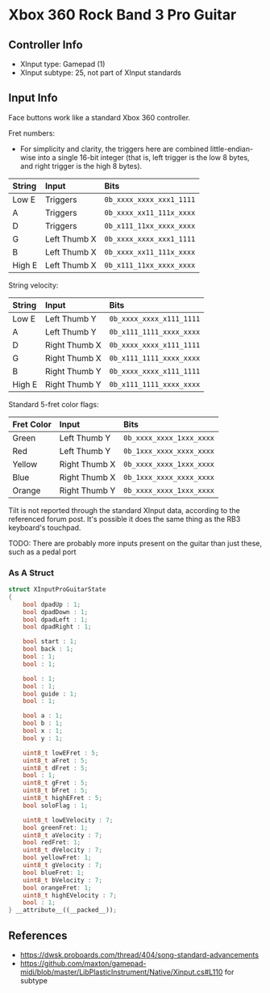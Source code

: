 # Xbox 360 Rock Band 3 Pro Guitar

## Controller Info

- XInput type: Gamepad (1)
- XInput subtype: 25, not part of XInput standards

## Input Info

Face buttons work like a standard Xbox 360 controller.

Fret numbers:

- For simplicity and clarity, the triggers here are combined little-endian-wise into a single 16-bit integer (that is, left trigger is the low 8 bytes, and right trigger is the high 8 bytes).

| String | Input         | Bits                     |
| :----- | :----         | :---                     |
| Low E  | Triggers      | `0b_xxxx_xxxx_xxx1_1111` |
| A      | Triggers      | `0b_xxxx_xx11_111x_xxxx` |
| D      | Triggers      | `0b_x111_11xx_xxxx_xxxx` |
| G      | Left Thumb X  | `0b_xxxx_xxxx_xxx1_1111` |
| B      | Left Thumb X  | `0b_xxxx_xx11_111x_xxxx` |
| High E | Left Thumb X  | `0b_x111_11xx_xxxx_xxxx` |

String velocity:

| String | Input         | Bits                     |
| :----- | :----         | :---                     |
| Low E  | Left Thumb Y  | `0b_xxxx_xxxx_x111_1111` |
| A      | Left Thumb Y  | `0b_x111_1111_xxxx_xxxx` |
| D      | Right Thumb X | `0b_xxxx_xxxx_x111_1111` |
| G      | Right Thumb X | `0b_x111_1111_xxxx_xxxx` |
| B      | Right Thumb Y | `0b_xxxx_xxxx_x111_1111` |
| High E | Right Thumb Y | `0b_x111_1111_xxxx_xxxx` |

Standard 5-fret color flags:

| Fret Color | Input         | Bits                     |
| :--------- | :----         | :---                     |
| Green      | Left Thumb Y  | `0b_xxxx_xxxx_1xxx_xxxx` |
| Red        | Left Thumb Y  | `0b_1xxx_xxxx_xxxx_xxxx` |
| Yellow     | Right Thumb X | `0b_xxxx_xxxx_1xxx_xxxx` |
| Blue       | Right Thumb X | `0b_1xxx_xxxx_xxxx_xxxx` |
| Orange     | Right Thumb Y | `0b_xxxx_xxxx_1xxx_xxxx` |

Tilt is not reported through the standard XInput data, according to the referenced forum post. It's possible it does the same thing as the RB3 keyboard's touchpad.

TODO: There are probably more inputs present on the guitar than just these, such as a pedal port 

### As A Struct

```cpp
struct XInputProGuitarState
{
    bool dpadUp : 1;
    bool dpadDown : 1;
    bool dpadLeft : 1;
    bool dpadRight : 1;

    bool start : 1;
    bool back : 1;
    bool : 1;
    bool : 1;

    bool : 1;
    bool : 1;
    bool guide : 1;
    bool : 1;

    bool a : 1;
    bool b : 1;
    bool x : 1;
    bool y : 1;

    uint8_t lowEFret : 5;
    uint8_t aFret : 5;
    uint8_t dFret : 5;
    bool : 1;
    uint8_t gFret : 5;
    uint8_t bFret : 5;
    uint8_t highEFret : 5;
    bool soloFlag : 1;

    uint8_t lowEVelocity : 7;
    bool greenFret: 1;
    uint8_t aVelocity : 7;
    bool redFret: 1;
    uint8_t dVelocity : 7;
    bool yellowFret: 1;
    uint8_t gVelocity : 7;
    bool blueFret: 1;
    uint8_t bVelocity : 7;
    bool orangeFret: 1;
    uint8_t highEVelocity : 7;
    bool : 1;
} __attribute__((__packed__));
```

## References

- https://dwsk.proboards.com/thread/404/song-standard-advancements
- https://github.com/maxton/gamepad-midi/blob/master/LibPlasticInstrument/Native/Xinput.cs#L110 for subtype
